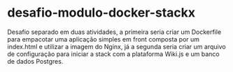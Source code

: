 # desafio-modulo-docker-stackx
Desafio separado em duas atividades, a primeira seria criar um Dockerfile para empacotar uma aplicação simples em front composta por um index.html e utilizar a imagem do Nginx, já a segunda seria criar um arquivo de configuração para iniciar a stack com a plataforma Wiki.js e um banco de dados Postgres.
